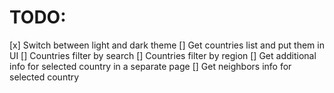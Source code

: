 # TODO:
[x] Switch between light and dark theme
[] Get countries list and put them in UI
[] Countries filter by search
[] Countries filter by region
[] Get additional info for selected country in a separate page
[] Get neighbors info for selected country